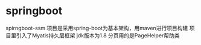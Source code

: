 # springboot
spirngboot-ssm
项目是采用spring-boot为基本架构，用maven进行项目构建
项目里引入了Myatis持久层框架
jdk版本为1.8
分页用的是PageHelper帮助类
